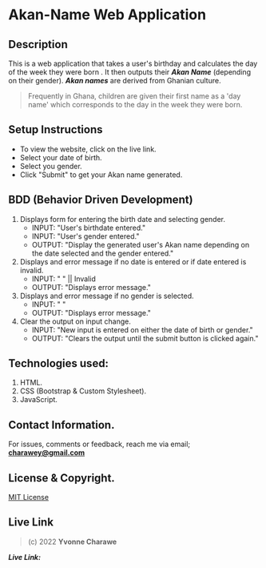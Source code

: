 # Akan-Name Web Application

## Description

This is a web application that takes a user's birthday and calculates the day of the week they were born . It then outputs their __*Akan Name*__ \(depending on their gender\). __*Akan names*__ are derived from Ghanian culture.
>Frequently in Ghana, children are given their first name as a 'day name' which corresponds to the day in the week they were born.

## Setup Instructions
- To view the website, click on the live link. 
- Select your date of birth.
- Select you gender.
- Click "Submit" to get your Akan name generated.
## BDD \(Behavior Driven Development\)
1. Displays form for entering the birth date and selecting gender.
    * INPUT: "User's birthdate entered."
    * INPUT: "User's gender entered."
    * OUTPUT: "Display the generated user's Akan name depending on the date selected and the gender entered."
2. Displays and error message if no date is entered or if date entered is invalid.
    * INPUT: " " || Invalid
    * OUTPUT: "Displays error message."
3. Displays and error message if no gender is selected.
    * INPUT: " "
    * OUTPUT: "Displays error message."
4. Clear the output on input change.
    * INPUT: "New input is entered on either the date of birth or gender."
    * OUTPUT: "Clears the output until the submit button is clicked again."
## Technologies used:
1. HTML.
2. CSS \(Bootstrap & Custom Stylesheet\).
3. JavaScript.

## Contact Information.
For issues, comments or feedback, reach me via email; **charawey@gmail.com**
## License & Copyright.
[MIT License](LICENSE)

## Live Link


>(c) 2022 __Yvonne Charawe__

__*Live Link:*__
